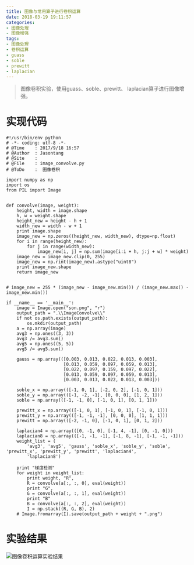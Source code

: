```yaml
---
title: 图像与常用算子进行卷积运算
date: 2018-03-19 19:11:57
categories:
- 图像处理
- 图像增强
tags:
- 图像处理 
- 卷积运算 
- guass 
- soble 
- prewitt 
- laplacian
---
```

> 图像卷积实验，使用guass、soble、prewitt、 laplacian算子进行图像增强。

<!-- more -->

# 实现代码 #

    #!/usr/bin/env python
	# -*- coding: utf-8 -*-
	# @Time    : 2017/9/18 16:57
	# @Author  : Jasontang
	# @Site    : 
	# @File    : image_convolve.py
	# @ToDo    :  图像卷积
	
	import numpy as np
	import os
	from PIL import Image
	
	
	def convolve(image, weight):
		height, width = image.shape
		h, w = weight.shape
		height_new = height - h + 1
		width_new = width - w + 1
		print image.shape
		image_new = np.zeros((height_new, width_new), dtype=np.float)
		for i in range(height_new):
			for j in range(width_new):
				image_new[i, j] = np.sum(image[i:i + h, j:j + w] * weight)
		image_new = image_new.clip(0, 255)
		image_new = np.rint(image_new).astype("uint8")
		print image_new.shape
		return image_new
	
	
	# image_new = 255 * (image_new - image_new.min()) / (image_new.max() - image_new.min())
	
	if __name__ == '__main__':
		image = Image.open("son.png", "r")
		output_path = ".\\ImageConvolve\\"
		if not os.path.exists(output_path):
			os.mkdir(output_path)
		a = np.array(image)
		avg3 = np.ones((3, 3))
		avg3 /= avg3.sum()
		avg5 = np.ones((5, 5))
		avg5 /= avg5.sum()
	
		gauss = np.array(([0.003, 0.013, 0.022, 0.013, 0.003],
						  [0.013, 0.059, 0.097, 0.059, 0.013],
						  [0.022, 0.097, 0.159, 0.097, 0.022],
						  [0.013, 0.059, 0.097, 0.059, 0.013],
						  [0.003, 0.013, 0.022, 0.013, 0.003]))
	
		soble_x = np.array(([-1, 0, 1], [-2, 0, 2], [-1, 0, 1]))
		soble_y = np.array(([-1, -2, -1], [0, 0, 0], [1, 2, 1]))
		soble = np.array(([-1, -1, 0], [-1, 0, 1], [0, 1, 1]))
	
		prewitt_x = np.array(([-1, 0, 1], [-1, 0, 1], [-1, 0, 1]))
		prewitt_y = np.array(([-1, -1, -1], [0, 0, 0], [1, 1, 1]))
		prewitt = np.array(([-2, -1, 0], [-1, 0, 1], [0, 1, 2]))
	
		laplacian4 = np.array(([0, -1, 0], [-1, 4, -1], [0, -1, 0]))
		laplacian8 = np.array(([-1, -1, -1], [-1, 8, -1], [-1, -1, -1]))
		weight_list = (
			'avg3', 'avg5', 'gauss', 'soble_x', 'soble_y', 'soble', 'prewitt_x', 'prewitt_y', 'prewitt', 'laplacian4',
			'laplacian8')
	
		print "梯度检测"
		for weight in weight_list:
			print weight, "R",
			R = convolve(a[:, :, 0], eval(weight))
			print "G",
			G = convolve(a[:, :, 1], eval(weight))
			print "B"
			B = convolve(a[:, :, 2], eval(weight))
			I = np.stack((R, G, B), 2)
		# Image.fromarray(I).save(output_path + weight + ".png")

# 实验结果 #
![图像卷积运算实验结果](https://mic-jasontang.github.io/imgs/img-cov.png)